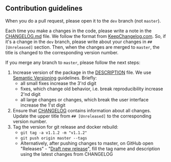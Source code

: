 ## Contribution guidelines

When you do a pull request, please open it to the `dev` branch (not `master`).

Each time you make a changes in the code, please write a note in the [CHANGELOG.md](CHANGELOG.md) file. 
We follow the format from [KeepChangelog.com](https://keepachangelog.com/en/). So, if it's a change in the `dev` branch, 
please write about your changes in `## [Unreleased]` section. Then, when the changes are merged to `master`, the title is 
changed to the corresponding version number.

If you merge any branch to `master`, please follow the next steps:
1. Increase version of the package in the [DESCRIPTION](DESCRIPTION) file. We use [Semantic Versioning](https://semver.org/) guidelines. Briefly:
    - all small fixes increase the 3'rd digit
    - fixes, which change old behavior, i.e. break reproducibility increase 2'nd digit
    - all large changes or changes, which break the user interface increase the 1'st digit
2. Ensure that [CHANGELOG](CHANGELOG.md) contains information about all changes. Update the upper title from `## [Unreleased]` to the corresponding version number.
3. Tag the version for git release and docker rebuild:
    - `git tag -a v1.1.2 -m "v1.1.2"`
    - `git push origin master --tags`
    - Alternatively, after pushing changes to master, on GitHub open "Releases" - "[Draft new release](https://github.com/hms-dbmi/conos/releases/new)", fill the tag name and description using the latest changes from CHANGELOG
